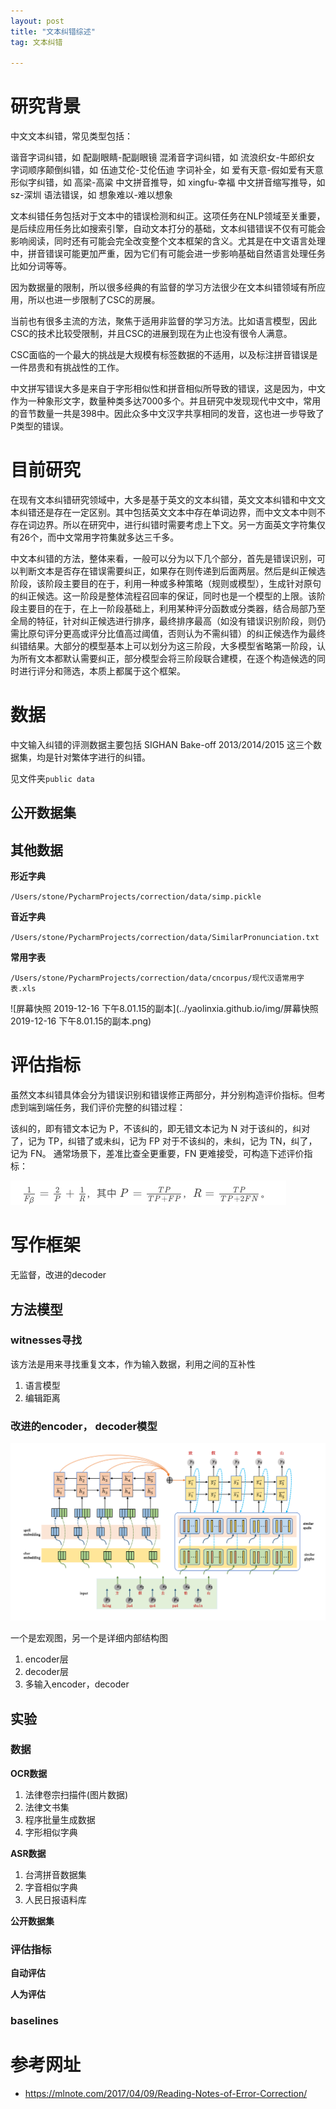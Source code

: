 ```yaml
---
layout: post
title: "文本纠错综述"
tag: 文本纠错

---
```


# **研究背景**

中文文本纠错，常见类型包括：

谐音字词纠错，如 配副眼睛-配副眼镜
混淆音字词纠错，如 流浪织女-牛郎织女
字词顺序颠倒纠错，如 伍迪艾伦-艾伦伍迪
字词补全，如 爱有天意-假如爱有天意
形似字纠错，如 高梁-高粱
中文拼音推导，如 xingfu-幸福
中文拼音缩写推导，如 sz-深圳
语法错误，如 想象难以-难以想象

文本纠错任务包括对于文本中的错误检测和纠正。这项任务在NLP领域至关重要，是后续应用任务比如搜索引擎，自动文本打分的基础，文本纠错错误不仅有可能会影响阅读，同时还有可能会完全改变整个文本框架的含义。尤其是在中文语言处理中，拼音错误可能更加严重，因为它们有可能会进一步影响基础自然语言处理任务比如分词等等。

因为数据量的限制，所以很多经典的有监督的学习方法很少在文本纠错领域有所应用，所以也进一步限制了CSC的房展。

当前也有很多主流的方法，聚焦于适用非监督的学习方法。比如语言模型，因此CSC的技术比较受限制，并且CSC的进展到现在为止也没有很令人满意。



CSC面临的一个最大的挑战是大规模有标签数据的不适用，以及标注拼音错误是一件昂贵和有挑战性的工作。

中文拼写错误大多是来自于字形相似性和拼音相似所导致的错误，这是因为，中文作为一种象形文字，数量种类多达7000多个。并且研究中发现现代中文中，常用的音节数量一共是398中。因此众多中文汉字共享相同的发音，这也进一步导致了P类型的错误。



# **目前研究**

在现有文本纠错研究领域中，大多是基于英文的文本纠错，英文文本纠错和中文文本纠错还是存在一定区别。其中包括英文文本中存在单词边界，而中文文本中则不存在词边界。所以在研究中，进行纠错时需要考虑上下文。另一方面英文字符集仅有26个，而中文常用字符集就多达三千多。

中文本纠错的方法，整体来看，一般可以分为以下几个部分，首先是错误识别，可以判断文本是否存在错误需要纠正，如果存在则传递到后面两层。然后是纠正候选阶段，该阶段主要目的在于，利用一种或多种策略（规则或模型），生成针对原句的纠正候选。这一阶段是整体流程召回率的保证，同时也是一个模型的上限。该阶段主要目的在于，在上一阶段基础上，利用某种评分函数或分类器，结合局部乃至全局的特征，针对纠正候选进行排序，最终排序最高（如没有错误识别阶段，则仍需比原句评分更高或评分比值高过阈值，否则认为不需纠错）的纠正候选作为最终纠错结果。大部分的模型基本上可以划分为这三阶段，大多模型省略第一阶段，认为所有文本都默认需要纠正，部分模型会将三阶段联合建模，在逐个构造候选的同时进行评分和筛选，本质上都属于这个框架。


# **数据**

中文输入纠错的评测数据主要包括 SIGHAN Bake-off 2013/2014/2015 这三个数据集，均是针对繁体字进行的纠错。

见文件夹`public data`

## **公开数据集**



## **其他数据**

**形近字典**

`/Users/stone/PycharmProjects/correction/data/simp.pickle`

**音近字典**

`/Users/stone/PycharmProjects/correction/data/SimilarPronunciation.txt`

**常用字表**

`/Users/stone/PycharmProjects/correction/data/cncorpus/现代汉语常用字表.xls`



![屏幕快照 2019-12-16 下午8.01.15的副本](../yaolinxia.github.io/img/屏幕快照 2019-12-16 下午8.01.15的副本.png)

# **评估指标**

虽然文本纠错具体会分为错误识别和错误修正两部分，并分别构造评价指标。但考虑到端到端任务，我们评价完整的纠错过程：

该纠的，即有错文本记为 P，不该纠的，即无错文本记为 N
对于该纠的，纠对了，记为 TP，纠错了或未纠，记为 FP
对于不该纠的，未纠，记为 TN，纠了，记为 FN。
通常场景下，差准比查全更重要，FN 更难接受，可构造下述评价指标：

![image-20191107200136275](../image-20191107200136275.png)





# **写作框架**

无监督，改进的decoder



## 方法模型

### witnesses寻找

该方法是用来寻找重复文本，作为输入数据，利用之间的互补性

1. 语言模型
2. 编辑距离

### 改进的encoder， decoder模型

![image-20200112185231726](../yaolinxia.github.io/img/image-20200112185231726.png)

一个是宏观图，另一个是详细内部结构图

1. encoder层
2. decoder层
3. 多输入encoder，decoder



## **实验**

### 数据

**OCR数据**

1. 法律卷宗扫描件(图片数据)
2. 法律文书集
3. 程序批量生成数据
4. 字形相似字典

**ASR数据**

1. 台湾拼音数据集
2. 字音相似字典
3. 人民日报语料库

**公开数据集**



### 评估指标

**自动评估**



**人为评估**



### baselines 







# **参考网址**

- <https://mlnote.com/2017/04/09/Reading-Notes-of-Error-Correction/>



